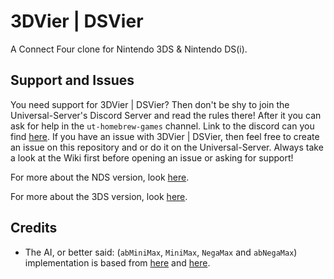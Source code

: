 # 3DVier | DSVier
A Connect Four clone for Nintendo 3DS & Nintendo DS(i).

## Support and Issues
You need support for 3DVier | DSVier? Then don't be shy to join the Universal-Server's Discord Server and read the rules there! After it you can ask for help in the `ut-homebrew-games` channel. Link to the discord can you find [here](https://discord.gg/KDJCfGF). If you have an issue with 3DVier | DSVier, then feel free to create an issue on this repository and or do it on the Universal-Server. Always take a look at the Wiki first before opening an issue or asking for support!

For more about the NDS version, look [here](https://github.com/Universal-Team/3DVier/blob/master/nds/README.md).

For more about the 3DS version, look [here](https://github.com/Universal-Team/3DVier/blob/master/3ds/README.md).

## Credits
- The AI, or better said: (`abMiniMax`, `MiniMax`, `NegaMax` and `abNegaMax`) implementation is based from [here](https://github.com/hanneshoettinger/connect-four) and [here](https://github.com/ttsiodras/Score4).